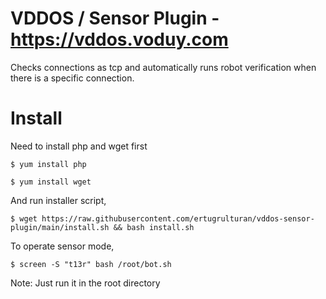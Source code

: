 # VDDOS / Sensor Plugin - https://vddos.voduy.com

Checks connections as tcp and automatically runs robot verification when there is a specific connection. 

# Install

Need to install php and wget first

```
$ yum install php
```
```
$ yum install wget
```

And run installer script,
```
$ wget https://raw.githubusercontent.com/ertugrulturan/vddos-sensor-plugin/main/install.sh && bash install.sh
```

To operate sensor mode,

```
$ screen -S "t13r" bash /root/bot.sh
```

Note: Just run it in the root directory
